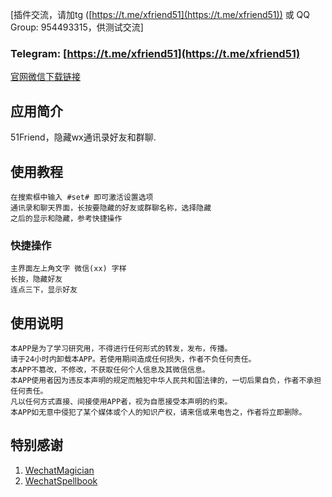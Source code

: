 [插件交流，请加tg ([https://t.me/xfriend51](https://t.me/xfriend51)) 或 QQ Group: 954493315，供测试交流]  

### Telegram: [https://t.me/xfriend51](https://t.me/xfriend51)

[官网微信下载链接](https://github.com/Xposed-Modules-Repo/com.asdf51.friend/blob/main/Official%20WeChat%20Download%20Link)

## 应用简介

51Friend，隐藏wx通讯录好友和群聊. 

## 使用教程 
    在搜索框中输入 #set# 即可激活设置选项
    通讯录和聊天界面，长按要隐藏的好友或群聊名称，选择隐藏
    之后的显示和隐藏，参考快捷操作

### 快捷操作
    主界面左上角文字 微信(xx) 字样 
    长按，隐藏好友
    连点三下，显示好友

## 使用说明
    本APP是为了学习研究用，不得进行任何形式的转发，发布，传播。
    请于24小时内卸载本APP。若使用期间造成任何损失，作者不负任何责任。
    本APP不篡改，不修改，不获取任何个人信息及其微信信息。
    本APP使用者因为违反本声明的规定而触犯中华人民共和国法律的，一切后果自负，作者不承担任何责任。
    凡以任何方式直接、间接使用APP者，视为自愿接受本声明的约束。
    本APP如无意中侵犯了某个媒体或个人的知识产权，请来信或来电告之，作者将立即删除。

## 特别感谢
1. [WechatMagician](https://github.com/Gh0u1L5/WechatMagician)
2. [WechatSpellbook](https://github.com/Gh0u1L5/WechatSpellbook) 
